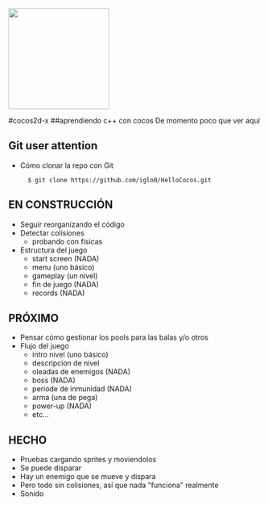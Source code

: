 <img src="http://www.cocos2d-x.org/attachments/801/cocos2dx_portrait.png" width=200>


#cocos2d-x
##aprendiendo c++ con cocos
De momento poco que ver aquí

Git user attention
-----------------------

* Cómo clonar la repo con Git

        $ git clone https://github.com/iglo0/HelloCocos.git


EN CONSTRUCCIÓN
------
* Seguir reorganizando el código
* Detectar colisiones
	- probando con físicas
* Estructura del juego
	- start screen (NADA)
	- menu (uno básico)
	- gameplay (un nivel)
	- fin de juego (NADA)
	- records (NADA)

		
PRÓXIMO
------

* Pensar cómo gestionar los pools para las balas y/o otros
* Flujo del juego
	- intro nivel (uno básico)
	- descripcion de nivel
	- oleadas de enemigos (NADA)
	- boss (NADA)
	- periode de inmunidad (NADA)
	- arma (una de pega)
	- power-up (NADA)
	- etc...


HECHO
-----

* Pruebas cargando sprites y moviendolos
* Se puede disparar
* Hay un enemigo que se mueve y dispara
* Pero todo sin colisiones, así que nada "funciona" realmente
* Sonido



